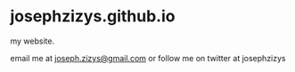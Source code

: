 # josephzizys.github.io
my website.

email me at joseph.zizys@gmail.com or follow me on twitter at josephzizys
